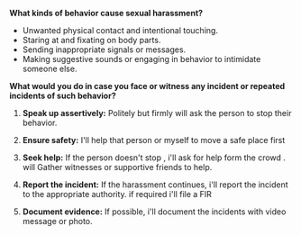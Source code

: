 **What kinds of behavior cause sexual harassment?**

- Unwanted physical contact and intentional touching.
- Staring at and fixating on body parts.
- Sending inappropriate signals or messages.
- Making suggestive sounds or engaging in behavior to intimidate someone else.

**What would you do in case you face or witness any incident or repeated incidents of such behavior?**

1. **Speak up assertively:** Politely but firmly will ask the person to stop their behavior.

2. **Ensure safety:** I'll help that person or myself to move a safe place first

3. **Seek help:** If the person doesn't stop , i'll ask for help form the crowd . will Gather witnesses or supportive friends to help.

4. **Report the incident:** If the harassment continues, i'll report the incident to the appropriate authority. if required i'll file a FIR

5. **Document evidence:** If possible, i'll document the incidents with video message or photo.

